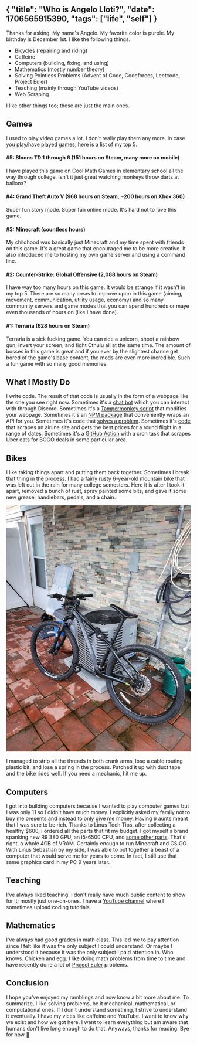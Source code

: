 {
	"title": "Who is Angelo Lloti?",
	"date": 1706565915390,
	"tags": ["life", "self"]
}
---

Thanks for asking. My name's Angelo. My favorite color is purple. My birthday is December 1st. I like the following things.

- Bicycles (repairing and riding)
- Caffeine
- Computers (building, fixing, and using)
- Mathematics (mostly number theory)
- Solving Pointless Problems \(Advent of Code, Codeforces, Leetcode, Project Euler\)
- Teaching (mainly through YouTube videos)
- Web Scraping

I like other things too; these are just the main ones.

## Games
I used to play video games a lot. I don't really play them any more. In case you play/have played games, here is a list of my top 5.

#### #5: Bloons TD 1 through 6 (151 hours on Steam, many more on mobile)
I have played this game on Cool Math Games in elementary school all the way through college. Isn't it just great watching monkeys throw darts at ballons?

#### #4: Grand Theft Auto V (968 hours on Steam, ~200 hours on Xbox 360)
Super fun story mode. Super fun online mode. It's hard not to love this game.

#### #3: Minecraft (countless hours)
My childhood was basically just Minecraft and my time spent with friends on this game. It's a great game that encouraged me to be more creative. It also introduced me to hosting my own game server and using a command line.

#### #2: Counter-Strike: Global Offensive (2,088 hours on Steam)
I have way too many hours on this game. It would be strange if it wasn't in my top 5. There are so many areas to improve upon in this game (aiming, movement, communication, utility usage, economy) and so many community servers and game modes that you can spend hundreds or maye even thousands of hours on (like I have done).

#### #1: Terraria (628 hours on Steam)
Terraria is a sick fucking game. You can ride a unicorn, shoot a rainbow gun, invert your screen, and fight Cthulu all at the same time. The amount of bosses in this game is great and if you ever by the slightest chance get bored of the game's base content, the mods are even more incredible. Such a fun game with so many good memories.

## What I Mostly Do
I write code. The result of that code is usually in the form of a webpage like the one you see right now. Sometimes it's a [chat bot](https://github.com/xDimGG/starboard) which you can interact with through Discord. Sometimes it's a [Tampermonkey script](https://github.com/xDimGG/xdimgg.github.io/blob/master/remove-youtube-end-cards/endcard.user.js) that modifies your webpage. Sometimes it's an [NPM package](https://www.npmjs.com/package/steamapi) that conveniently wraps an API for you. Sometimes it's code that [solves a problem](https://github.com/xDimGG/aoc-solutions). Sometimes it's [code](https://gist.github.com/xDimGG/cc5d80bb2512f2525dd9f52fe4749a32) that scrapes an airline site and gets the best prices for a round flight in a range of dates. Sometimes it's a [GitHub Action](https://recurse-eats.dim.codes/) with a cron task that scrapes Uber eats for BOGO deals in some particular area.

## Bikes
I like taking things apart and putting them back together. Sometimes I break that thing in the process. I had a fairly rusty 6-year-old mountain bike that was left out in the rain for many college semesters. Here it is after I took it apart, removed a bunch of rust, spray painted some bits, and gave it some new grease, handlebars, pedals, and a chain.

![my mountain bike after repairing it](/bike_post_repair.jpeg)

I managed to strip all the threads in both crank arms, lose a cable routing plastic bit, and lose a spring in the process. Patched it up with duct tape and the bike rides well. If you need a mechanic, hit me up.

## Computers
I got into building computers because I wanted to play computer games but I was only 11 so I didn't have much money. I explicitly asked my family not to buy me presents and instead to only give me money. Having 6 aunts meant that I was sure to be rich. Thanks to Linus Tech Tips, after collecting a healthy $600, I ordered all the parts that fit my budget. I got myself a brand spanking new R9 380 GPU, an i5-6500 CPU, and [some other parts](https://pcpartpicker.com/user/DimMagician00/saved/#view=PPmMnQ). That's right, a whole 4GB of VRAM. Certainly enough to run Minecraft and CS:GO. With Linus Sebastian by my side, I was able to put together a beast of a computer that would serve me for years to come. In fact, I still use that same graphics card in my PC 9 years later.

## Teaching
I've always liked teaching. I don't really have much public content to show for it; mostly just one-on-ones. I have a [YouTube channel](https://www.youtube.com/channel/UCshYVJHJid6Eniih46Ov5QQ) where I sometimes upload coding tutorials.

## Mathematics
I've always had good grades in math class. This led me to pay attention since I felt like it was the only subject I could understand. Or maybe I understood it because it was the only subject I paid attention in. Who knows. Chicken and egg. I like doing math problems from time to time and have recently done a lot of [Project Euler](https://projecteuler.net/) problems.

## Conclusion
I hope you've enjoyed my ramblings and now know a bit more about me. To summarize, I like solving problems, be it mechanical, mathematical, or computational ones. If I don't understand something, I strive to understand it eventually. I have my vices like caffeine and YouTube. I want to know why we exist and how we got here. I want to learn everything but am aware that humans don't live long enough to do that. Anyways, thanks for reading. Bye for now 👋
